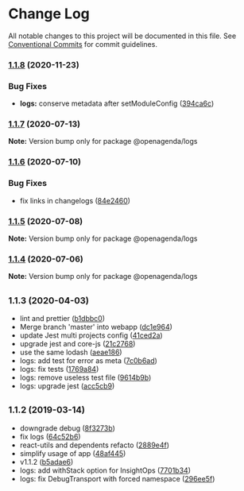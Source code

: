 # Change Log

All notable changes to this project will be documented in this file.
See [Conventional Commits](https://conventionalcommits.org) for commit guidelines.

### [1.1.8](https://github.com/OpenAgenda/oa/compare/@openagenda/logs@1.1.7...@openagenda/logs@1.1.8) (2020-11-23)

### Bug Fixes

- **logs:** conserve metadata after setModuleConfig ([394ca6c](https://github.com/OpenAgenda/oa/commit/394ca6c0e7f0dd9d7f732400c13d74882922c9c3))

### [1.1.7](https://github.com/OpenAgenda/oa/compare/@openagenda/logs@1.1.6...@openagenda/logs@1.1.7) (2020-07-13)

**Note:** Version bump only for package @openagenda/logs

### [1.1.6](https://github.com/OpenAgenda/oa/compare/@openagenda/logs@1.1.5...@openagenda/logs@1.1.6) (2020-07-10)

### Bug Fixes

- fix links in changelogs ([84e2460](https://github.com/OpenAgenda/oa/commit/84e24609981f4ee3bb9e34ef52109d74abe97a62))

### [1.1.5](https://github.com/OpenAgenda/oa/compare/@openagenda/logs@1.1.4...@openagenda/logs@1.1.5) (2020-07-08)

**Note:** Version bump only for package @openagenda/logs

### [1.1.4](https://github.com/OpenAgenda/oa/compare/@openagenda/logs@1.1.3...@openagenda/logs@1.1.4) (2020-07-06)

**Note:** Version bump only for package @openagenda/logs

## <small>1.1.3 (2020-04-03)</small>

- lint and prettier ([b1dbbc0](https://github.com/OpenAgenda/oa/commit/b1dbbc0))
- Merge branch 'master' into webapp ([dc1e964](https://github.com/OpenAgenda/oa/commit/dc1e964))
- update Jest multi projects config ([41ced2a](https://github.com/OpenAgenda/oa/commit/41ced2a))
- upgrade jest and core-js ([21c2768](https://github.com/OpenAgenda/oa/commit/21c2768))
- use the same lodash ([aeae186](https://github.com/OpenAgenda/oa/commit/aeae186))
- logs: add test for error as meta ([7c0b6ad](https://github.com/OpenAgenda/oa/commit/7c0b6ad))
- logs: fix tests ([1769a84](https://github.com/OpenAgenda/oa/commit/1769a84))
- logs: remove useless test file ([9614b9b](https://github.com/OpenAgenda/oa/commit/9614b9b))
- logs: upgrade jest ([acc5cb9](https://github.com/OpenAgenda/oa/commit/acc5cb9))

## <small>1.1.2 (2019-03-14)</small>

- downgrade debug ([8f3273b](https://github.com/OpenAgenda/oa/commit/8f3273b))
- fix logs ([64c52b6](https://github.com/OpenAgenda/oa/commit/64c52b6))
- react-utils and dependents refacto ([2889e4f](https://github.com/OpenAgenda/oa/commit/2889e4f))
- simplify usage of app ([48af445](https://github.com/OpenAgenda/oa/commit/48af445))
- v1.1.2 ([b5adae6](https://github.com/OpenAgenda/oa/commit/b5adae6))
- logs: add withStack option for InsightOps ([7701b34](https://github.com/OpenAgenda/oa/commit/7701b34))
- logs: fix DebugTransport with forced namespace ([296ee5f](https://github.com/OpenAgenda/oa/commit/296ee5f))
